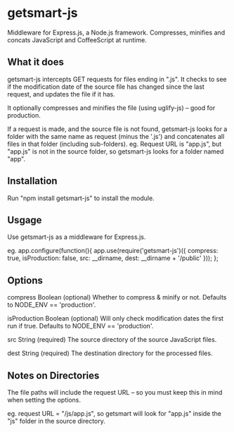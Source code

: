 getsmart-js
===========

Middleware for Express.js, a Node.js framework. Compresses, minifies and concats JavaScript and CoffeeScript at runtime.


What it does
------------

getsmart-js intercepts GET requests for files ending in ".js". It checks to see if the modification date of the source file has changed since the last request, and updates the file if it has.

It optionally compresses and minifies the file (using uglify-js) – good for production.

If a request is made, and the source file is not found, getsmart-js looks for a folder with the same name as request (minus the '.js') and concatenates all files in that folder (including sub-folders).
eg. Request URL is "app.js", but "app.js" is not in the source folder, so getsmart-js looks for a folder named "app".


Installation
------------

Run	"npm install getsmart-js" to install the module.


Usgage
------

Use getsmart-js as a middleware for Express.js.

eg.
app.configure(function(){
	app.use(require('getsmart-js')({
		compress: true,
		isProduction: false,
		src: __dirname,
		dest: __dirname + '/public'
	}));
};


Options
-------

compress Boolean (optional) Whether to compress & minify or not. Defaults to NODE_ENV == 'production'.

isProduction Boolean (optional) Will only check modification dates the first run if true. Defaults to NODE_ENV == 'production'.

src String (required) The source directory of the source JavaScript files.

dest String (required) The destination directory for the processed files.



Notes on Directories
--------------------

The file paths will include the request URL – so you must keep this in mind when setting the options.

eg. request URL = "/js/app.js", so getsmart will look for "app.js" inside the "js" folder in the source directory.
